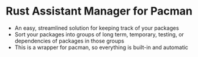 # Rust Assistant Manager for Pacman
- An easy, streamlined solution for keeping track of your packages
- Sort your packages into groups of long term, temporary, testing, or dependencies of packages in those groups
- This is a wrapper for pacman, so everything is built-in and automatic